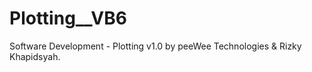 # Plotting__VB6
Software Development - Plotting v1.0 by peeWee Technologies &amp; Rizky Khapidsyah.
